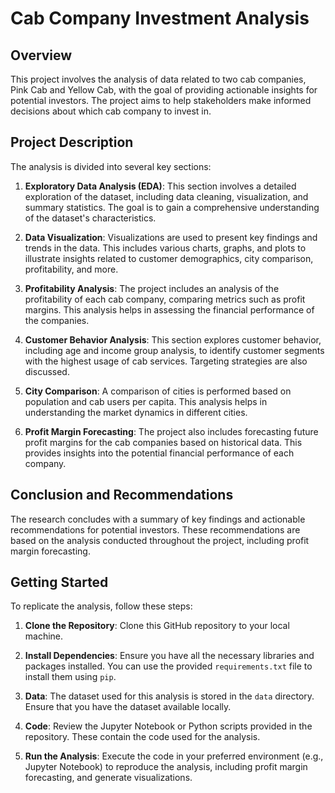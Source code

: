 # Cab Company Investment Analysis

## Overview

This project involves the analysis of data related to two cab companies, Pink Cab and Yellow Cab, with the goal of providing actionable insights for potential investors. The project aims to help stakeholders make informed decisions about which cab company to invest in.

## Project Description

The analysis is divided into several key sections:

1. **Exploratory Data Analysis (EDA)**: This section involves a detailed exploration of the dataset, including data cleaning, visualization, and summary statistics. The goal is to gain a comprehensive understanding of the dataset's characteristics.

2. **Data Visualization**: Visualizations are used to present key findings and trends in the data. This includes various charts, graphs, and plots to illustrate insights related to customer demographics, city comparison, profitability, and more.

3. **Profitability Analysis**: The project includes an analysis of the profitability of each cab company, comparing metrics such as profit margins. This analysis helps in assessing the financial performance of the companies.

4. **Customer Behavior Analysis**: This section explores customer behavior, including age and income group analysis, to identify customer segments with the highest usage of cab services. Targeting strategies are also discussed.

5. **City Comparison**: A comparison of cities is performed based on population and cab users per capita. This analysis helps in understanding the market dynamics in different cities.

6. **Profit Margin Forecasting**: The project also includes forecasting future profit margins for the cab companies based on historical data. This provides insights into the potential financial performance of each company.

## Conclusion and Recommendations

The research concludes with a summary of key findings and actionable recommendations for potential investors. These recommendations are based on the analysis conducted throughout the project, including profit margin forecasting.

## Getting Started

To replicate the analysis, follow these steps:

1. **Clone the Repository**: Clone this GitHub repository to your local machine.

2. **Install Dependencies**: Ensure you have all the necessary libraries and packages installed. You can use the provided `requirements.txt` file to install them using `pip`.

3. **Data**: The dataset used for this analysis is stored in the `data` directory. Ensure that you have the dataset available locally.

4. **Code**: Review the Jupyter Notebook or Python scripts provided in the repository. These contain the code used for the analysis.

5. **Run the Analysis**: Execute the code in your preferred environment (e.g., Jupyter Notebook) to reproduce the analysis, including profit margin forecasting, and generate visualizations.

